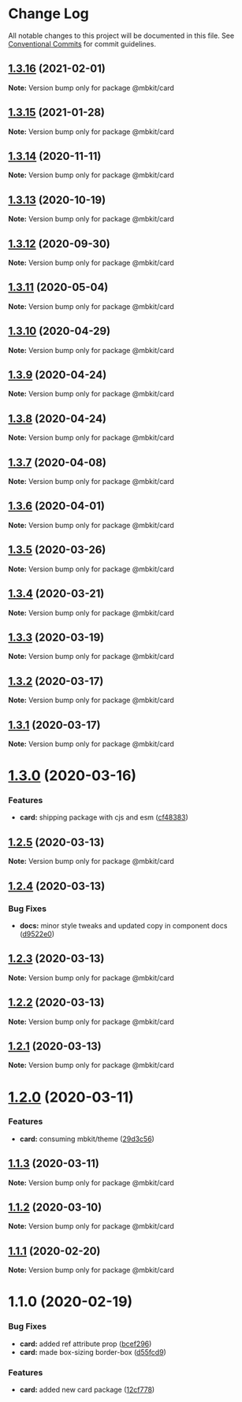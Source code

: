 # Change Log

All notable changes to this project will be documented in this file.
See [Conventional Commits](https://conventionalcommits.org) for commit guidelines.

## [1.3.16](https://github.com/mindbody/mbkit/compare/@mbkit/card@1.3.14...@mbkit/card@1.3.16) (2021-02-01)

**Note:** Version bump only for package @mbkit/card





## [1.3.15](https://github.com/mindbody/mbkit/compare/@mbkit/card@1.3.14...@mbkit/card@1.3.15) (2021-01-28)

**Note:** Version bump only for package @mbkit/card





## [1.3.14](https://github.com/mindbody/mbkit/compare/@mbkit/card@1.3.13...@mbkit/card@1.3.14) (2020-11-11)

**Note:** Version bump only for package @mbkit/card





## [1.3.13](https://github.com/mindbody/mbkit/compare/@mbkit/card@1.3.13...@mbkit/card@1.3.13) (2020-10-19)

**Note:** Version bump only for package @mbkit/card





## [1.3.12](https://github.com/mindbody/mbkit/compare/@mbkit/card@1.3.11...@mbkit/card@1.3.12) (2020-09-30)

**Note:** Version bump only for package @mbkit/card





## [1.3.11](https://github.com/mindbody/design-system/compare/@mbkit/card@1.3.10...@mbkit/card@1.3.11) (2020-05-04)

**Note:** Version bump only for package @mbkit/card





## [1.3.10](https://github.com/mindbody/design-system/compare/@mbkit/card@1.3.9...@mbkit/card@1.3.10) (2020-04-29)

**Note:** Version bump only for package @mbkit/card





## [1.3.9](https://github.com/mindbody/design-system/compare/@mbkit/card@1.3.7...@mbkit/card@1.3.9) (2020-04-24)

**Note:** Version bump only for package @mbkit/card





## [1.3.8](https://github.com/mindbody/design-system/compare/@mbkit/card@1.3.7...@mbkit/card@1.3.8) (2020-04-24)

**Note:** Version bump only for package @mbkit/card





## [1.3.7](https://github.com/mindbody/mbkit/compare/@mbkit/card@1.3.6...@mbkit/card@1.3.7) (2020-04-08)

**Note:** Version bump only for package @mbkit/card





## [1.3.6](https://github.com/mindbody/design-system/compare/@mbkit/card@1.3.5...@mbkit/card@1.3.6) (2020-04-01)

**Note:** Version bump only for package @mbkit/card





## [1.3.5](https://github.com/mindbody/design-system/compare/@mbkit/card@1.3.4...@mbkit/card@1.3.5) (2020-03-26)

**Note:** Version bump only for package @mbkit/card





## [1.3.4](https://github.com/mindbody/design-system/compare/@mbkit/card@1.3.3...@mbkit/card@1.3.4) (2020-03-21)

**Note:** Version bump only for package @mbkit/card





## [1.3.3](https://github.com/mindbody/design-system/compare/@mbkit/card@1.3.2...@mbkit/card@1.3.3) (2020-03-19)

**Note:** Version bump only for package @mbkit/card





## [1.3.2](https://github.com/mindbody/mbkit/compare/@mbkit/card@1.3.1...@mbkit/card@1.3.2) (2020-03-17)

**Note:** Version bump only for package @mbkit/card





## [1.3.1](https://github.com/mindbody/design-system/compare/@mbkit/card@1.3.0...@mbkit/card@1.3.1) (2020-03-17)

**Note:** Version bump only for package @mbkit/card





# [1.3.0](https://github.com/mindbody/design-system/compare/@mbkit/card@1.2.5...@mbkit/card@1.3.0) (2020-03-16)


### Features

* **card:** shipping package with cjs and esm ([cf48383](https://github.com/mindbody/design-system/commit/cf48383a73d34c7b3b8e34c0cfcd3c5d9b53520d))





## [1.2.5](https://github.com/mindbody/design-system/compare/@mbkit/card@1.2.4...@mbkit/card@1.2.5) (2020-03-13)

**Note:** Version bump only for package @mbkit/card





## [1.2.4](https://github.com/mindbody/design-system/compare/@mbkit/card@1.2.3...@mbkit/card@1.2.4) (2020-03-13)


### Bug Fixes

* **docs:** minor style tweaks and updated copy in component docs ([d9522e0](https://github.com/mindbody/design-system/commit/d9522e0f1470800e3103793208e24a84739a5888))





## [1.2.3](https://github.com/mindbody/design-system/compare/@mbkit/card@1.2.2...@mbkit/card@1.2.3) (2020-03-13)

**Note:** Version bump only for package @mbkit/card





## [1.2.2](https://github.com/mindbody/design-system/compare/@mbkit/card@1.2.1...@mbkit/card@1.2.2) (2020-03-13)

**Note:** Version bump only for package @mbkit/card





## [1.2.1](https://github.com/mindbody/design-system/compare/@mbkit/card@1.2.0...@mbkit/card@1.2.1) (2020-03-13)

**Note:** Version bump only for package @mbkit/card





# [1.2.0](https://github.com/mindbody/design-system/compare/@mbkit/card@1.1.3...@mbkit/card@1.2.0) (2020-03-11)


### Features

* **card:** consuming mbkit/theme ([29d3c56](https://github.com/mindbody/design-system/commit/29d3c5622411fe21375f6af71afb760961391922))





## [1.1.3](https://github.com/mindbody/design-system/compare/@mbkit/card@1.1.2...@mbkit/card@1.1.3) (2020-03-11)

**Note:** Version bump only for package @mbkit/card





## [1.1.2](https://github.com/mindbody/design-system/compare/@mbkit/card@1.1.1...@mbkit/card@1.1.2) (2020-03-10)

**Note:** Version bump only for package @mbkit/card





## [1.1.1](https://github.com/mindbody/design-system/compare/@mbkit/card@1.1.0...@mbkit/card@1.1.1) (2020-02-20)

**Note:** Version bump only for package @mbkit/card





# 1.1.0 (2020-02-19)


### Bug Fixes

* **card:** added ref attribute prop ([bcef296](https://github.com/mindbody/design-system/commit/bcef29698b5b8106c3a5802db0583427c20ac183))
* **card:** made box-sizing border-box ([d55fcd9](https://github.com/mindbody/design-system/commit/d55fcd9b2e7ba00d18820f1884e355a1eb2dfe76))


### Features

* **card:** added new card package ([12cf778](https://github.com/mindbody/design-system/commit/12cf7781e4c51886fd080be9505433fdac8940f6))

